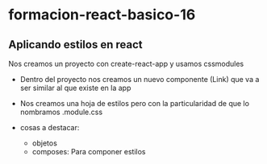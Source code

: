 # formacion-react-basico-16


## Aplicando estilos en react

Nos creamos un proyecto con create-react-app y usamos cssmodules  

* Dentro del proyecto nos creamos un nuevo componente (Link) que va a ser similar al <A> que existe en la app

* Nos creamos una hoja de estilos pero con la particularidad de que lo nombramos <nombre>.module.css

* cosas a destacar:
    - objetos
    - composes: Para componer estilos


